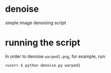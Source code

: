 # denoise
simple image denoising script

# running the script

In order to denoise `warped1.png`, for example, run:
```
<user> $ python denoise.py warped1
```
